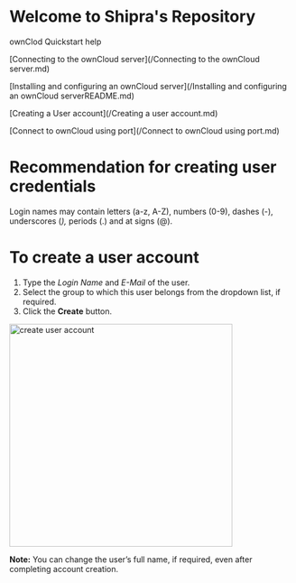 # Welcome to Shipra's Repository
ownClod Quickstart help

[Connecting to the ownCloud server](/Connecting to the ownCloud server.md)

[Installing and configuring an ownCloud server](/Installing and configuring an ownCloud serverREADME.md)

[Creating a User account](/Creating a user account.md)

[Connect to ownCloud using port](/Connect to ownCloud using port.md)

# Recommendation for creating user credentials
Login names may contain letters (a-z, A-Z), numbers (0-9), dashes (-), underscores (_),_ periods (.) and at signs (@). 
# To create a user account
1. Type the _Login Name_ and _E-Mail_ of the user.
2. Select the group to which this user belongs from the dropdown list, if required.
3. Click the **Create** button.
 <img width="395" alt="create user account" src="https://user-images.githubusercontent.com/89831069/131790622-f288239b-9120-4748-b6d9-ea3f17b9ecc2.PNG">

**Note:** You can change the user’s full name, if required, even after completing account creation. 
